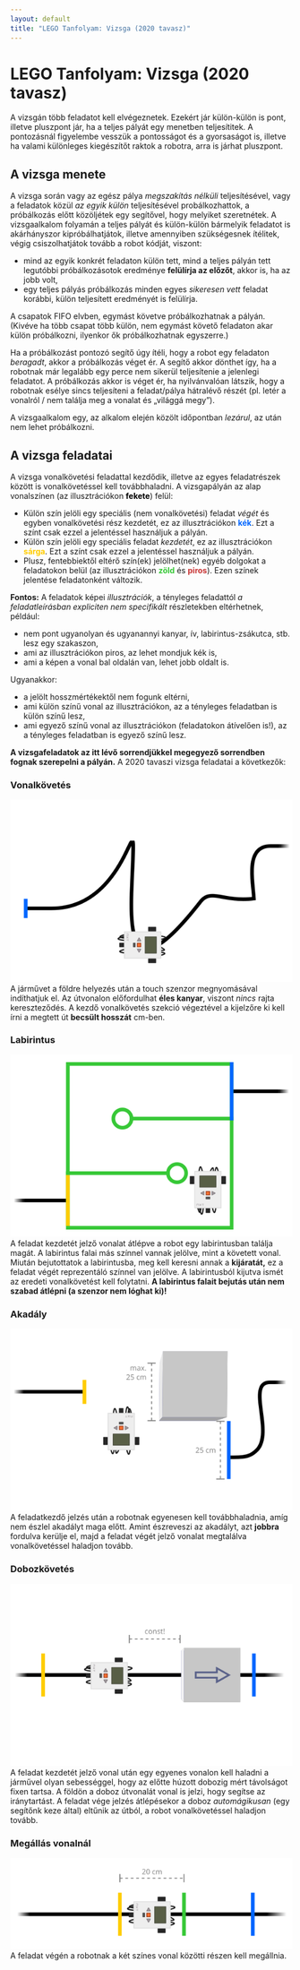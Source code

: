 ```yaml
---
layout: default
title: "LEGO Tanfolyam: Vizsga (2020 tavasz)"
---
```


# LEGO Tanfolyam: Vizsga (2020 tavasz)

A vizsgán több feladatot kell elvégeznetek. Ezekért jár külön-külön is pont, illetve pluszpont jár, ha a teljes pályát egy menetben teljesítitek. A pontozásnál figyelembe vesszük a pontosságot és a gyorsaságot is, illetve ha valami különleges kiegészítőt raktok a robotra, arra is járhat pluszpont.

## A vizsga menete

A vizsga során vagy az egész pálya _megszakítás nélküli_ teljesítésével, vagy a feladatok közül _az egyik külön_ teljesítésével probálkozhattok, a próbálkozás előtt közöljétek egy segítővel, hogy melyiket szeretnétek. A vizsgaalkalom folyamán a teljes pályát és külön-külön bármelyik feladatot is akárhányszor kipróbálhatjátok, illetve amennyiben szükségesnek ítélitek, végig csiszolhatjátok tovább a robot kódját, viszont:

<!--
- a pályát **maximum 3 próbálkozásotok** van _egyhuzamban, megszakítás nélkül_ teljesíteni, ezek után az ezért adható pluszpont elveszik,
-->
- mind az egyik konkrét feladaton külön tett, mind a teljes pályán tett legutóbbi próbálkozásotok eredménye **felülírja az előzőt**, akkor is, ha az jobb volt,
- egy teljes pályás próbálkozás minden egyes _sikeresen vett_ feladat korábbi, külön teljesített eredményét is felülírja.

A csapatok FIFO elvben, egymást követve próbálkozhatnak a pályán. (Kivéve ha több csapat több külön, nem egymást követő feladaton akar külön próbálkozni, ilyenkor ők próbálkozhatnak egyszerre.)

Ha a próbálkozást pontozó segítő úgy ítéli, hogy a robot egy feladaton _beragadt_, akkor a próbálkozás véget ér. A segítő akkor dönthet így, ha a robotnak már legalább egy perce nem sikerül teljesítenie a jelenlegi feladatot. A próbálkozás akkor is véget ér, ha nyilvánvalóan látszik, hogy a robotnak esélye sincs teljesíteni a feladat/pálya hátralévő részét (pl. letér a vonalról / nem találja meg a vonalat és „világgá megy”).

A vizsgaalkalom egy, az alkalom elején közölt időpontban _lezárul_, az után nem lehet próbálkozni.

## A vizsga feladatai

A vizsga vonalkövetési feladattal kezdődik, illetve az egyes feladatrészek között is vonalkövetéssel kell továbbhaladni. A vizsgapályán az alap vonalszínen (az illusztrációkon <span style="color: #000; text-shadow: 0px 0px 2px #fff;">**fekete**</span>) felül:
- Külön szín jelöli egy speciális (nem vonalkövetési) feladat _végét_ és egyben vonalkövetési rész kezdetét, ez az illusztrációkon <span style="color: #0066FF;">**kék**</span>. Ezt a színt csak ezzel a jelentéssel használjuk a pályán.
- Külön szín jelöli egy speciális feladat _kezdetét_, ez az illusztrációkon <span style="color: #FFCC00;">**sárga**</span>. Ezt a színt csak ezzel a jelentéssel használjuk a pályán.
- Plusz, fentebbiektől eltérő szín(ek) jelölhet(nek) egyéb dolgokat a feladatokon belül (az illusztrációkon <span style="color: #37C837;">**zöld**</span> és <span style="color: #C83737;">**piros**</span>). Ezen színek jelentése feladatonként változik.

**Fontos:** A feladatok képei _illusztrációk_, a tényleges feladattól _a feladatleírásban expliciten nem specifikált_ részletekben eltérhetnek, például:
- nem pont ugyanolyan és ugyanannyi kanyar, ív, labirintus-zsákutca, stb. lesz egy szakaszon,
- ami az illusztrációkon piros, az lehet mondjuk kék is,
- ami a képen a vonal bal oldalán van, lehet jobb oldalt is.

Ugyanakkor:
- a jelölt hosszmértékektől nem fogunk eltérni,
- ami külön színű vonal az illusztrációkon, az a tényleges feladatban is külön színű lesz,
- ami egyező színű vonal az illusztrációkon (feladatokon átívelően is!), az a tényleges feladatban is egyező színű lesz.

**A vizsgafeladatok az itt lévő sorrendjükkel megegyező sorrendben fognak szerepelni a pályán.** A 2020 tavaszi vizsga feladatai a következők:

### Vonalkövetés
![Vonalkövetés](/images/tanfolyam/feladatok/vonal_szimpla.svg)
A járművet a földre helyezés után a touch szenzor megnyomásával indíthatjuk el. Az útvonalon előfordulhat **éles kanyar**, viszont _nincs_ rajta kereszteződés. A kezdő vonalkövetés szekció végeztével a kijelzőre ki kell írni a megtett út **becsült hosszát** cm-ben.

### Labirintus
![Labirintus](/images/tanfolyam/feladatok/labirintus.svg)
A feladat kezdetét jelző vonalat átlépve a robot egy labirintusban találja magát. A labirintus falai más színnel vannak jelölve, mint a követett vonal. Miután bejutottatok a labirintusba, meg kell keresni annak a **kijáratát,** ez a feladat végét reprezentáló színnel van jelölve. A labirintusból kijutva ismét az eredeti vonalkövetést kell folytatni. **A labirintus falait bejutás után nem szabad átlépni (a szenzor nem lóghat ki)!**

### Akadály
![Akadály](/images/tanfolyam/feladatok/akadaly.svg)
A feladatkezdő jelzés után a robotnak egyenesen kell továbbhaladnia, amíg nem észlel akadályt maga előtt. Amint észreveszi az akadályt, azt **jobbra** fordulva kerülje el, majd a feladat végét jelző vonalat megtalálva vonalkövetéssel haladjon tovább.

### Dobozkövetés
![Dobozkövetés](/images/tanfolyam/feladatok/dobozkovetes.svg)
A feladat kezdetét jelző vonal után egy egyenes vonalon kell haladni a járművel olyan sebességgel, hogy az előtte húzott dobozig mért távolságot fixen tartsa. A földön a doboz útvonalát vonal is jelzi, hogy segítse az iránytartást. A feladat vége jelzés átlépésekor a doboz _automágikusan_ (egy segítőnk keze által) eltűnik az útból, a robot vonalkövetéssel haladjon tovább.

### Megállás vonalnál
![Megállás](/images/tanfolyam/feladatok/megallas.svg)
A feladat végén a robotnak a két színes vonal közötti részen kell megállnia.
